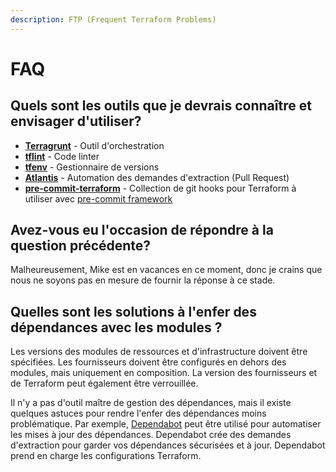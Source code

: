 ```yaml
---
description: FTP (Frequent Terraform Problems)
---
```


# FAQ

## Quels sont les outils que je devrais connaître et envisager d'utiliser?

* [**Terragrunt**](https://terragrunt.gruntwork.io) - Outil d'orchestration&#x20;
* [**tflint**](https://github.com/terraform-linters/tflint) - Code linter
* [**tfenv**](https://github.com/tfutils/tfenv) - Gestionnaire de versions
* [**Atlantis**](https://www.runatlantis.io) - Automation des demandes d'extraction (Pull Request)
* [**pre-commit-terraform**](https://github.com/antonbabenko/pre-commit-terraform) - Collection de git hooks pour Terraform à utiliser avec [pre-commit framework](https://pre-commit.com)

## Avez-vous eu l'occasion de répondre à la question précédente?

Malheureusement, Mike est en vacances en ce moment, donc je crains que nous ne soyons pas en mesure de fournir la réponse à ce stade.

## Quelles sont les solutions à l'enfer des dépendances avec les modules ?

Les versions des modules de ressources et d'infrastructure doivent être spécifiées. Les fournisseurs doivent être configurés en dehors des modules, mais uniquement en composition. La version des fournisseurs et de Terraform peut également être verrouillée.

Il n'y a pas d'outil maître de gestion des dépendances, mais il existe quelques astuces pour rendre l'enfer des dépendances moins problématique. Par exemple, [Dependabot](https://dependabot.com) peut être utilisé pour automatiser les mises à jour des dépendances. Dependabot crée des demandes d'extraction pour garder vos dépendances sécurisées et à jour. Dependabot prend en charge les configurations Terraform.

